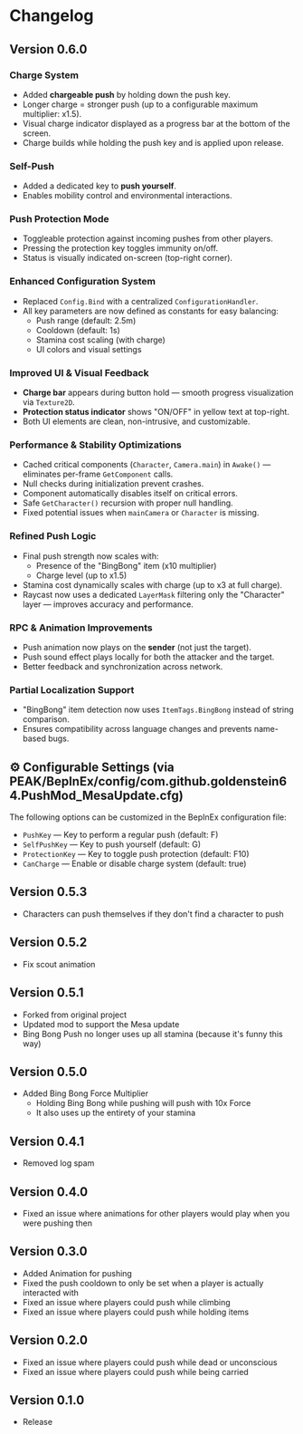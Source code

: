 # Changelog

## Version 0.6.0
### Charge System
- Added **chargeable push** by holding down the push key.
- Longer charge = stronger push (up to a configurable maximum multiplier: x1.5).
- Visual charge indicator displayed as a progress bar at the bottom of the screen.
- Charge builds while holding the push key and is applied upon release.

### Self-Push
- Added a dedicated key to **push yourself**.
- Enables mobility control and environmental interactions.

### Push Protection Mode
- Toggleable protection against incoming pushes from other players.
- Pressing the protection key toggles immunity on/off.
- Status is visually indicated on-screen (top-right corner).

### Enhanced Configuration System
- Replaced `Config.Bind` with a centralized `ConfigurationHandler`.
- All key parameters are now defined as constants for easy balancing:
  - Push range (default: 2.5m)
  - Cooldown (default: 1s)
  - Stamina cost scaling (with charge)
  - UI colors and visual settings

### Improved UI & Visual Feedback
- **Charge bar** appears during button hold — smooth progress visualization via `Texture2D`.
- **Protection status indicator** shows "ON/OFF" in yellow text at top-right.
- Both UI elements are clean, non-intrusive, and customizable.

### Performance & Stability Optimizations
- Cached critical components (`Character`, `Camera.main`) in `Awake()` — eliminates per-frame `GetComponent` calls.
- Null checks during initialization prevent crashes.
- Component automatically disables itself on critical errors.
- Safe `GetCharacter()` recursion with proper null handling.
- Fixed potential issues when `mainCamera` or `Character` is missing.

### Refined Push Logic
- Final push strength now scales with:
  - Presence of the "BingBong" item (x10 multiplier)
  - Charge level (up to x1.5)
- Stamina cost dynamically scales with charge (up to x3 at full charge).
- Raycast now uses a dedicated `LayerMask` filtering only the "Character" layer — improves accuracy and performance.

### RPC & Animation Improvements
- Push animation now plays on the **sender** (not just the target).
- Push sound effect plays locally for both the attacker and the target.
- Better feedback and synchronization across network.

### Partial Localization Support
- "BingBong" item detection now uses `ItemTags.BingBong` instead of string comparison.
- Ensures compatibility across language changes and prevents name-based bugs.

## ⚙️ Configurable Settings (via PEAK/BepInEx/config/com.github.goldenstein64.PushMod_MesaUpdate.cfg)
The following options can be customized in the BepInEx configuration file:
- `PushKey` — Key to perform a regular push (default: F)
- `SelfPushKey` — Key to push yourself (default: G)
- `ProtectionKey` — Key to toggle push protection (default: F10)
- `CanCharge` — Enable or disable charge system (default: true)


## Version 0.5.3
- Characters can push themselves if they don't find a character to push

## Version 0.5.2
- Fix scout animation

## Version 0.5.1
- Forked from original project
- Updated mod to support the Mesa update
- Bing Bong Push no longer uses up all stamina (because it's funny this way)

## Version 0.5.0
- Added Bing Bong Force Multiplier
   - Holding Bing Bong while pushing will push with 10x Force
   - It also uses up the entirety of your stamina

## Version 0.4.1
- Removed log spam

## Version 0.4.0
- Fixed an issue where animations for other players would play when you were pushing then

## Version 0.3.0
- Added Animation for pushing
- Fixed the push cooldown to only be set when a player is actually interacted with
- Fixed an issue where players could push while climbing
- Fixed an issue where players could push while holding items

## Version 0.2.0
- Fixed an issue where players could push while dead or unconscious
- Fixed an issue where players could push while being carried

## Version 0.1.0
- Release